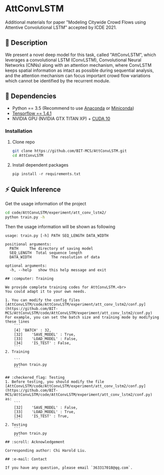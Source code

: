 # AttConvLSTM
Additional materials for paper "Modeling Citywide Crowd Flows using Attentive Convolutional LSTM" accepted by ICDE 2021.
## :page_facing_up: Description
We present a novel deep model for this task, called "AttConvLSTM", which leverages a convolutional LSTM (ConvLSTM), Convolutional Neural Networks (CNNs) along with an attention mechanism, where ConvLSTM keeps spatial information as intact as possible during sequential analysis, and the attention mechanism can focus important crowd flow variations which cannot be identified by the recurrent module.
## :wrench: Dependencies
- Python == 3.5 (Recommend to use [Anaconda](https://www.anaconda.com/download/#linux) or [Miniconda](https://docs.conda.io/en/latest/miniconda.html))
- [Tensorflow == 1.4.1](http://jetware.io/versions/tensorflow:1.4.1)
- NVIDIA GPU (NVIDIA GTX TITAN XP) + [CUDA 10](https://developer.nvidia.com/cuda-downloads)
### Installation
1. Clone repo
    ```bash
    git clone https://github.com/BIT-MCS/AttConvLSTM.git
    cd AttConvLSTM
    ```
2. Install dependent packages
    ```
    pip install -r requirements.txt
    ```
## :zap: Quick Inference

Get the usage information of the project
```bash
cd code/AttConvLSTM/experiment/att_conv_lstm2/
python train.py -h
```
Then the usage information will be shown as following
```
usage: train.py [-h] PATH SEQ_LENGTH DATA_WIDTH

positional arguments:
  PATH     The directory of saving model
  SEQ_LENGTH  Total sequence length
  DATA_WIDTH         The resolution of data
 
optional arguments:
  -h, --help   show this help message and exit

## :computer: Training

We provide complete training codes for AttConvLSTM.<br>
You could adapt it to your own needs.

1. You can modify the config files 
[AttConvLSTM/code/AttConvLSTM/experiment/att_conv_lstm2/conf.py](https://github.com/BIT-MCS/AttConvLSTM/code/AttConvLSTM/experiment/att_conv_lstm2/conf.py) 
For example, you can set the batch size and training mode by modifying these lines
	```
	[4] 'BATCH' : 32,
    [32]    'SAVE_MODEL' : True,
    [33]    'LOAD_MODEL' : False,
    [34]    'IS_TEST' : False,
	```
2. Training

	```
	python train.py 
	```

## :checkered_flag: Testing
1. Before testing, you should modify the file [AttConvLSTM/code/AttConvLSTM/experiment/att_conv_lstm2/conf.py](https://github.com/BIT-MCS/AttConvLSTM/code/AttConvLSTM/experiment/att_conv_lstm2/conf.py) as:
	```
    [32]    'SAVE_MODEL' : False,
    [33]    'LOAD_MODEL' : True,
    [34]    'IS_TEST' : True,
	```
2. Testing
	```
	python train.py
	```
## :scroll: Acknowledgement

Corresponding author: Chi Harold Liu.

## :e-mail: Contact

If you have any question, please email `363317018@qq.com`.